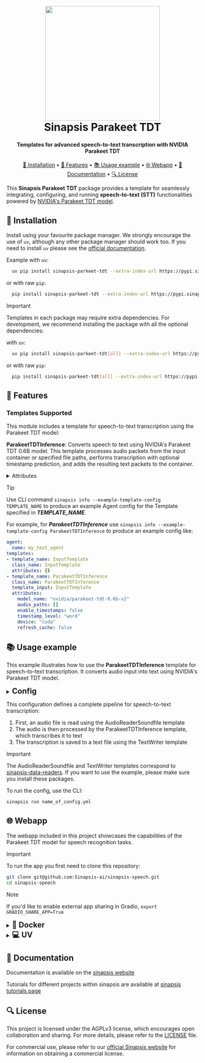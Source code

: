 <h1 align="center">
<br>
<a href="https://sinapsis.tech/">
  <img
    src="https://github.com/Sinapsis-AI/brand-resources/blob/main/sinapsis_logo/4x/logo.png?raw=true"
    alt="" width="300">
</a><br>
Sinapsis Parakeet TDT
<br>
</h1>

<h4 align="center">Templates for advanced speech-to-text transcription with NVIDIA Parakeet TDT</h4>

<p align="center">
<a href="#installation">🐍 Installation</a> •
<a href="#features"> 🚀 Features</a> •
<a href="#example"> 📚 Usage example</a> •
<a href="#webapp">🌐 Webapp</a> •
<a href="#documentation">📙 Documentation</a> •
<a href="#license">🔍 License</a>
</p>

This **Sinapsis Parakeet TDT** package provides a template for seamlessly integrating, configuring, and running **speech-to-text (STT)** functionalities powered by [NVIDIA's Parakeet TDT model](https://huggingface.co/nvidia/parakeet-tdt-0.6b-v2).

<h2 id="installation">🐍 Installation</h2>

Install using your favourite package manager. We strongly encourage the use of <code>uv</code>, although any other package manager should work too.
If you need to install <code>uv</code> please see the [official documentation](https://docs.astral.sh/uv/getting-started/installation/#installation-methods).

Example with <code>uv</code>:
```bash
  uv pip install sinapsis-parkeet-tdt --extra-index-url https://pypi.sinapsis.tech
```
 or with raw <code>pip</code>:
```bash
  pip install sinapsis-parkeet-tdt --extra-index-url https://pypi.sinapsis.tech
```

> [!IMPORTANT]
> Templates in each package may require extra dependencies. For development, we recommend installing the package with all the optional dependencies:
>
with <code>uv</code>:

```bash
  uv pip install sinapsis-parkeet-tdt[all] --extra-index-url https://pypi.sinapsis.tech
```
 or with raw <code>pip</code>:
```bash
  pip install sinapsis-parkeet-tdt[all] --extra-index-url https://pypi.sinapsis.tech
```

<h2 id="features">🚀 Features</h2>

<h3>Templates Supported</h3>

This module includes a template for speech-to-text transcription using the Parakeet TDT model:

**ParakeetTDTInference**: Converts speech to text using NVIDIA's Parakeet TDT 0.6B model. This template processes audio packets from the input container or specified file paths, performs transcription with optional timestamp prediction, and adds the resulting text packets to the container.

<details>
<summary>Attributes</summary>

- `model_name (str)`: Name or path of the Parakeet TDT model. Defaults to "nvidia/parakeet-tdt-0.6b-v2".
- `audio_paths (list[str] | None)`: Optional list of audio file paths to transcribe. If None, audio will be taken from the AudioPackets in the DataContainer. Defaults to None.
- `enable_timestamps (bool)`: Whether to generate timestamps for the transcription. Defaults to False.
- `timestamp_level (Literal["char", "word", "segment"])`: Level of timestamp detail. Defaults to "word".
- `device (Literal["cpu", "cuda"])`: Device to run the model on. Defaults to "cuda".
- `refresh_cache (bool)`: Whether to refresh the cache when downloading the model. Defaults to False.
</details>

> [!TIP]
> Use CLI command ```sinapsis info --example-template-config TEMPLATE_NAME``` to produce an example Agent config for the Template specified in ***TEMPLATE_NAME***.

For example, for ***ParakeetTDTInference*** use ```sinapsis info --example-template-config ParakeetTDTInference``` to produce an example config like:

```yaml
agent:
  name: my_test_agent
templates:
- template_name: InputTemplate
  class_name: InputTemplate
  attributes: {}
- template_name: ParakeetTDTInference
  class_name: ParakeetTDTInference
  template_input: InputTemplate
  attributes:
    model_name: "nvidia/parakeet-tdt-0.6b-v2"
    audio_paths: []
    enable_timestamps: false
    timestamp_level: "word"
    device: "cuda"
    refresh_cache: false
```

<h2 id='example'>📚 Usage example</h2>

This example illustrates how to use the **ParakeetTDTInference** template for speech-to-text transcription. It converts audio input into text using NVIDIA's Parakeet TDT model.

<details>
<summary><strong><span style="font-size: 1.4em;">Config</span></strong></summary>

```yaml
agent:
  name: parakeet_tdt_agent
  description: "Agent that transcribes speech to text using the NVIDIA Parakeet TDT model."

templates:
- template_name: InputTemplate
  class_name: InputTemplate
  attributes: {}

- template_name: AudioReaderSoundfile
  class_name: AudioReaderSoundfile
  template_input: InputTemplate
  attributes:
    audio_file_path: "artifacts/sample.wav"
    source: "artifacts/sample.wav"

- template_name: ParakeetTDTInference
  class_name: ParakeetTDTInference
  template_input: AudioReaderSoundfile
  attributes:
    model_name: "nvidia/parakeet-tdt-0.6b-v2"
    enable_timestamps: true
    timestamp_level: "word"
    device: "cuda"
```
</details>

This configuration defines a complete pipeline for speech-to-text transcription:

1. First, an audio file is read using the AudioReaderSoundfile template
2. The audio is then processed by the ParakeetTDTInference template, which transcribes it to text
3. The transcription is saved to a text file using the TextWriter template

> [!IMPORTANT]
> The AudioReaderSoundfile and TextWriter templates correspond to [sinapsis-data-readers](https://github.com/Sinapsis-AI/sinapsis-data-tools/tree/main/packages/sinapsis_data_readers). If you want to use the example, please make sure you install these packages.
>

To run the config, use the CLI:
```bash
sinapsis run name_of_config.yml
```

<h2 id="webapp">🌐 Webapp</h2>
The webapp included in this project showcases the capabilities of the Parakeet TDT model for speech recognition tasks.

> [!IMPORTANT]
> To run the app you first need to clone this repository:

```bash
git clone git@github.com:Sinapsis-ai/sinapsis-speech.git
cd sinapsis-speech
```

> [!NOTE]
> If you'd like to enable external app sharing in Gradio, `export GRADIO_SHARE_APP=True`

<details>
<summary id="docker"><strong><span style="font-size: 1.4em;">🐳 Docker</span></strong></summary>

**IMPORTANT** This docker image depends on the sinapsis-nvidia:base image. Please refer to the official [sinapsis](https://github.com/Sinapsis-ai/sinapsis?tab=readme-ov-file#docker) instructions to Build with Docker.

1. **Build the sinapsis-speech image**:
```bash
docker compose -f docker/compose.yaml build
```

2. **Start the app container**:
```bash
docker compose -f docker/compose_apps.yaml up -d sinapsis-parakeet-tdt
```

3. **Check the logs**
```bash
docker logs -f sinapsis-parakeet-tdt
```

4. **The logs will display the URL to access the webapp, e.g.,:**:
```bash
Running on local URL:  http://127.0.0.1:7860
```

**NOTE**: The url may be different, check the output of logs.

5. **To stop the app**:
```bash
docker compose -f docker/compose_apps.yaml down
```
</details>

<details>
<summary id="virtual-environment"><strong><span style="font-size: 1.4em;">💻 UV</span></strong></summary>

To run the webapp using the <code>uv</code> package manager, follow these steps:

1. **Sync the virtual environment**:

```bash
uv sync --frozen
```
2. **Install the wheel**:

```bash
uv pip install sinapsis-speech[all] --extra-index-url https://pypi.sinapsis.tech
```
3. **Run the webapp**:

```bash
uv run webapps/speech_to_text_apps/parakeet_tdt_app.py
```
4. **The terminal will display the URL to access the webapp (e.g.)**:
```bash
Running on local URL:  http://127.0.0.1:7860
```
**NOTE**: The URL may vary; check the terminal output for the correct address.

</details>

<h2 id="documentation">📙 Documentation</h2>

Documentation is available on the [sinapsis website](https://docs.sinapsis.tech/docs)

Tutorials for different projects within sinapsis are available at [sinapsis tutorials page](https://docs.sinapsis.tech/tutorials)

<h2 id="license">🔍 License</h2>

This project is licensed under the AGPLv3 license, which encourages open collaboration and sharing. For more details, please refer to the [LICENSE](LICENSE) file.

For commercial use, please refer to our [official Sinapsis website](https://sinapsis.tech) for information on obtaining a commercial license.